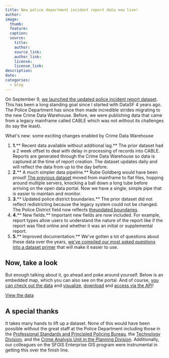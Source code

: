 ```yaml
---
title: New police department incident report data now live!
author:
image:
  thumb:
  feature:
  caption:
  source:
    title:
    author:
    source_link:
    author_link:
    license:
    license_link:
description:
date:
categories:
  - blog
---
```


On September 9, [we launched the updated police incident report dataset](https://data.sfgov.org/Public-Safety/Police-Department-Incident-Reports-2018-to-Present/wg3w-h783). This has been a long standing goal since I started with DataSF 4 years ago. The Police Department has since then made incredible strides migrating to the new Crime Data Warehouse. Before, we were publishing data that came from a legacy mainframe called CABLE which was not without its challenges (to say the least).

What&#39;s new: some exciting changes enabled by Crime Data Warehouse

1. **1.**** Recent data available without additional lag.** The prior dataset had a 2 week offset to deal with delay in processing of records into CABLE. Reports are generated through the Crime Data Warehouse so data is captured at the time of report creation. The dataset updates daily and will reflect the data from up to the day before.
2. **2.**** A much simpler data pipeline.** Rube Goldberg would have been proud! [The previous dataset](https://data.sfgov.org/Public-Safety/Police-Department-Incident-Reports-Historical-2003/tmnf-yvry#) moved from mainframe to flat files, hopping around multiple servers, knocking a ball down a long tube before arriving on the open data portal. Now we have a single, simple pipe that is easier to maintain and monitor.
3. **3.**** Updated police district boundaries.** The prior dataset did not reflect redistricting because the legacy system could not be changed. The Police District field now reflects [the](https://data.sfgov.org/Public-Safety/Current-Police-Districts/wkhw-cjsf)[updated boundaries](https://data.sfgov.org/Public-Safety/Current-Police-Districts/wkhw-cjsf).
4. **4.**** New fields.** Important new fields are now included. For example, report types allow users to understand the nature of the report like if the report was filed online and whether it was an initial or supplemental report.
5. **5.**** Improved documentation.** We&#39;ve gotten a lot of questions about these data over the years, [we&#39;ve compiled our most asked questions into a dataset primer](https://bit.ly/2x7Ta2P) that will make it easier to use.

## Now, take a look

But enough talking about it, go ahead and poke around yourself. Below is an embedded map, which you can also see on the portal. And of course, [you can check out the data](https://data.sfgov.org/Public-Safety/Police-Department-Incident-Reports-2018-to-Present/wg3w-h783) and [visualize](https://support.socrata.com/hc/en-us/articles/115000813847-Creating-a-Visualization-in-the-New-Visualization-Canvas), [download](https://support.socrata.com/hc/en-us/articles/202949658-Export-formats-for-downloading-data) and [access via the API](https://support.socrata.com/hc/en-us/articles/202949298-Where-do-I-find-the-API-Endpoint-)!

<a class="socrata-visualization-embed" data-embed-version="1" data-height="600" data-vif="{&quot;configuration&quot;:{&quot;viewSourceDataLink&quot;:true,&quot;mapCenterAndZoom&quot;:{&quot;center&quot;:{&quot;lng&quot;:-122.3155644149258,&quot;lat&quot;:37.7654032996965},&quot;zoom&quot;:10.941017182917218},&quot;basemapOptions&quot;:{&quot;maxClusteringZoomLevel&quot;:12,&quot;searchBoundaryLowerRightLongitude&quot;:-122.34400563252592,&quot;searchBoundaryUpperLeftLongitude&quot;:-122.54361748543666,&quot;searchBoundaryUpperLeftLatitude&quot;:37.83826795856962,&quot;navigationControl&quot;:true,&quot;basemapStyle&quot;:&quot;https://a.tiles.mapbox.com/v3/socrata-apps.ibp0l899/{z}/{x}/{y}.png&quot;,&quot;geoCoderControl&quot;:true,&quot;geoLocateControl&quot;:true,&quot;searchBoundaryLowerRightLatitude&quot;:37.70052095944854,&quot;clusterRadius&quot;:30,&quot;maxClusterSize&quot;:30},&quot;mapPitchAndBearing&quot;:{&quot;bearing&quot;:0,&quot;pitch&quot;:0},&quot;datasetMetadata&quot;:false,&quot;panAndZoom&quot;:true,&quot;locateUser&quot;:false},&quot;series&quot;:[{&quot;unit&quot;:{&quot;other&quot;:&quot;Incident Records&quot;,&quot;one&quot;:&quot;Incident Record&quot;},&quot;visible&quot;:true,&quot;color&quot;:{&quot;primary&quot;:&quot;#eb6900&quot;},&quot;mapOptions&quot;:{&quot;mapFlyoutTitleColumnName&quot;:&quot;incident_description&quot;,&quot;mapType&quot;:&quot;pointMap&quot;,&quot;additionalFlyoutColumns&quot;:[&quot;incident_datetime&quot;,&quot;report_datetime&quot;,&quot;incident_category&quot;,&quot;incident_number&quot;,&quot;cad_number&quot;,&quot;resolution&quot;,&quot;intersection&quot;]},&quot;showLegend&quot;:true,&quot;type&quot;:&quot;map&quot;,&quot;dataSource&quot;:{&quot;measure&quot;:{&quot;aggregationFunction&quot;:&quot;count&quot;},&quot;domain&quot;:&quot;data.sfgov.org&quot;,&quot;name&quot;:&quot;Police Department Incident Reports: 2018 to Present&quot;,&quot;filters&quot;:[{&quot;function&quot;:&quot;noop&quot;,&quot;columnName&quot;:&quot;incident_datetime&quot;,&quot;isHidden&quot;:false,&quot;arguments&quot;:null},{&quot;function&quot;:&quot;noop&quot;,&quot;columnName&quot;:&quot;police_district&quot;,&quot;isHidden&quot;:false,&quot;arguments&quot;:null},{&quot;function&quot;:&quot;noop&quot;,&quot;columnName&quot;:&quot;supervisor_district&quot;,&quot;isHidden&quot;:false,&quot;arguments&quot;:null},{&quot;function&quot;:&quot;noop&quot;,&quot;columnName&quot;:&quot;analysis_neighborhood&quot;,&quot;isHidden&quot;:false,&quot;arguments&quot;:null},{&quot;function&quot;:&quot;noop&quot;,&quot;columnName&quot;:&quot;incident_category&quot;,&quot;isHidden&quot;:false,&quot;arguments&quot;:null}],&quot;source&quot;:&quot;Police Department Incident Reports: 2018 to Present&quot;,&quot;type&quot;:&quot;socrata.soql&quot;,&quot;datasetUid&quot;:&quot;nwbb-fxkq&quot;,&quot;dimension&quot;:{&quot;columnName&quot;:&quot;point&quot;,&quot;aggregationFunction&quot;:null}},&quot;primary&quot;:true,&quot;label&quot;:null}],&quot;origin&quot;:{&quot;type&quot;:&quot;visualization_canvas&quot;,&quot;url&quot;:&quot;https://data.sfgov.org/d/jq29-s5wp&quot;},&quot;format&quot;:{&quot;type&quot;:&quot;visualization_interchange_format&quot;,&quot;version&quot;:3},&quot;description&quot;:&quot;This dataset includes police incident reports filed by officers and by individuals through self-service online reporting for non-emergency cases. Reports included are those for incidents that occurred starting January 1, 2018 onward and have been approved by a supervising officer. Please see https://bit.ly/2x7Ta2P for additional documentation.\n\nDisclaimer: The San Francisco Police Department does not guarantee the accuracy, completeness, timeliness or correct sequencing of the information as the data is subject to change as modifications and updates are completed.&quot;,&quot;id&quot;:&quot;19b506c6-4f38-467b-9e7a-18b7e1fef5f7&quot;,&quot;title&quot;:&quot;Map of Police Department Incident Reports: 2018 to Present&quot;,&quot;currentMapLayerIndex&quot;:0}" data-width="100%" href="https://data.sfgov.org/Public-Safety/Police-Department-Incident-Reports-2018-to-Present/nwbb-fxkq?referrer=embed" rel="external" target="_blank">View the data</a>

## A special thanks

It takes many hands to lift up a dataset. None of this would have been possible without the great staff at the Police Department including those in the [Professional Standards and Principled Policing Bureau](https://sanfranciscopolice.org/professional-standards-and-principled-policing-bureau), the [Technology Division](http://sanfranciscopolice.org/administration#technology), and the [Crime Analysis Unit in the Planning Division](http://sanfranciscopolice.org/administration#planning). Additionally, our colleagues on the SFGIS Enterprise GIS program were instrumental in getting this over the finish line.

